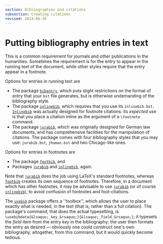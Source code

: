 ```yaml
---
section: Bibliographies and citations
subsection: Creating citations
revised: 2014-06-10
---
```

# Putting bibliography entries in text

This is a common requirement for journals and other publications in
the humanities.  Sometimes the requirement is for the entry to appear
in the running text of the document, while other styles require that
the entry appear in a footnote.

Options for entries in running text are
  

-  The package [`bibentry`](https://ctan.org/pkg/bibentry), which puts slight restrictions
    on the format of entry that your `bst` file generates, but is
    otherwise undemanding of the bibliography style.
-  The package [`inlinebib`](https://ctan.org/pkg/inlinebib), which requires that you use its
    `inlinebib.bst`.  [`Inlinebib`](https://ctan.org/pkg/Inlinebib) was actually designed for
    footnote citations: its _expected_ use is that you place a
    citation inline as the argument of a `\footnote` command.
-  The package [`jurabib`](https://ctan.org/pkg/jurabib), which was originally designed for
    German law documents, and has comprehensive facilities for the
    manipulation of citations.  The package comes with four bibliography
    styles that you may use: `jurabib.bst`, `jhuman.bst` and
    two Chicago-like ones.

Options for entries in footnotes are
  

-  The package [`footbib`](https://ctan.org/pkg/footbib), and
-  Packages [`jurabib`](https://ctan.org/pkg/jurabib) and [`inlinebib`](https://ctan.org/pkg/inlinebib), again.

Note that [`jurabib`](https://ctan.org/pkg/jurabib) does the job using LaTeX's standard
footnotes, whereas [`footbib`](https://ctan.org/pkg/footbib) creates its own sequence of
footnotes.  Therefore, in a document which has other footnotes, it may
be advisable to use [`jurabib`](https://ctan.org/pkg/jurabib) (or of course
[`inlinebib`](https://ctan.org/pkg/inlinebib)), to avoid confusion of footnotes and
foot-citations.

The [`usebib`](https://ctan.org/pkg/usebib) package offers a ''toolbox'', which allows the user
to place exactly what is needed, in the text (that is, rather than a
full citation).  The package's command, that does the actual
typesetting, is `\usebibdata{&lsaquo;_key_&rsaquo;}{&lsaquo;_field_&rsaquo;}`; it
typesets the _field_ item from the entry _key_ in the
bibliography; the user then formats the entry as desired&nbsp;&mdash; obviously
one could construct one's own bibliography, altogether, from this
command, but it would quickly become tedious.


